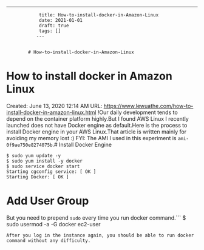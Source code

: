 ---
                title: How-to-install-docker-in-Amazon-Linux
                date: 2021-01-01    
                draft: true
                tags: []
               ---


            # How-to-install-docker-in-Amazon-Linux

# How to install docker in Amazon Linux
Created: June 13, 2020 12:14 AM
URL: https://www.lewuathe.com/how-to-install-docker-in-amazon-linux.html
!Our daily development tends to depend on the container platform highly.But I found AWS Linux I recently launched does not have Docker engine as default.Here is the process to install Docker engine in your AWS Linux.That article is written mainly for avoiding my memory lost :)
FYI: The AMI I used in this experiment is `ami-0f9ae750e8274075b`.# Install Docker Engine
```
$ sudo yum update -y
$ sudo yum install -y docker
$ sudo service docker start
Starting cgconfig service: [ OK ]
Starting Docker: [ OK ]
```
# Add User Group
But you need to prepend `sudo` every time you run docker command.```
$ sudo usermod -a -G docker ec2-user
```
After you log in the instance again, you should be able to run docker command without any difficulty.